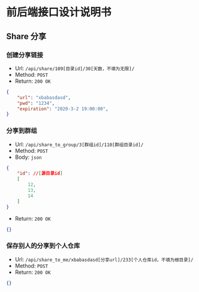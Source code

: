 # 前后端接口设计说明书

## Share 分享

### 创建分享链接

* Url: `/api/share/109[目录id]/30[天数，不填为无限]/`
* Method: `POST`
* Return: `200 OK`

```json
{
    "url": "xbabasdasd",
    "pwd": "1234",
    "expiration": "2020-3-2 19:00:00",
}
```

### 分享到群组

* Url: `/api/share_to_group/3[群组id]/110[群组目录id]/`
* Method: `POST`
* Body: `json`

```json
{
    "id": //[源目录id]
    [
        12,
        13,
        14
    ]
}
```

* Return: `200 OK`

```json
{}
```

### 保存别人的分享到个人仓库

* Url: `/api/share_to_me/xbabasdasd[分享url]/233[个人仓库id，不填为根目录]/`
* Method: `POST`
* Return: `200 OK`

```json
{}
```
